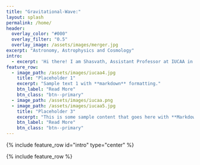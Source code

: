 ```yaml
---
title: "Gravitational-Wave:"
layout: splash
permalink: /home/
header:
  overlay_color: "#000"
  overlay_filter: "0.5"
  overlay_image: /assets/images/merger.jpg
excerpt: "Astronomy, Astrophysics and Cosmology"
intro: 
  - excerpt: 'Hi there! I am Shasvath, Assistant Professor at IUCAA in Pune, India. Welcome to my personal website! Here you will find details about my research, most of which concerns gravitational-wave (GW) astronomy, with a special focus on how GWs can inform and enrich other topics in astrophysics, cosmology and fundamental physics. Click on the tabs above to know more.'
feature_row:
  - image_path: /assets/images/iucaa4.jpg
    title: "Placeholder 1"
    excerpt: "Sample text 1 with **markdown** formatting."
    btn_label: "Read More"
    btn_class: "btn--primary"
  - image_path: /assets/images/iucaa.png
  - image_path: /assets/images/iucaa5.jpg
    title: "Placeholder 3"
    excerpt: "This is some sample content that goes here with **Markdown** formatting."
    btn_label: "Read More"
    btn_class: "btn--primary"
---
```


{% include feature_row id="intro" type="center" %}

{% include feature_row %}
